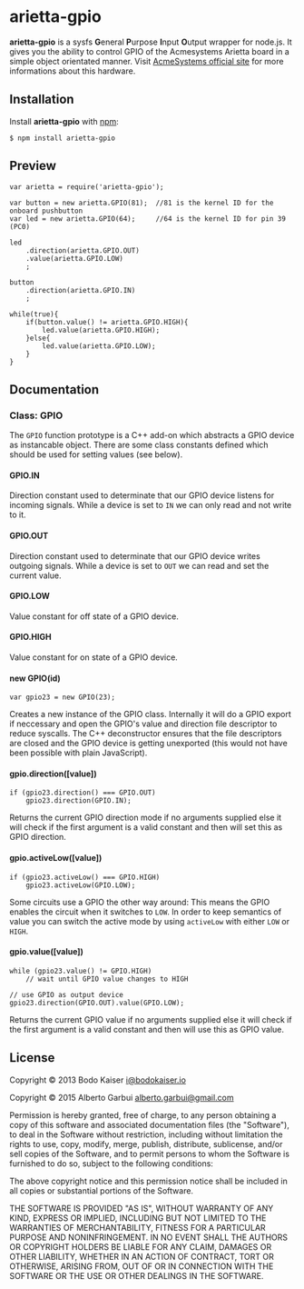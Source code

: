 # arietta-gpio

**arietta-gpio** is a sysfs **G**eneral **P**urpose **I**nput **O**utput 
wrapper for node.js. It gives you the ability to control GPIO of the Acmesystems Arietta board in a 
simple object orientated manner.
Visit [AcmeSystems official site](http://www.acmesystems.it/arietta) for more informations about this hardware.

## Installation

Install **arietta-gpio** with [npm](http://npmjs.org):

    $ npm install arietta-gpio

## Preview

    var arietta = require('arietta-gpio');

    var button = new arietta.GPIO(81);  //81 is the kernel ID for the onboard pushbutton
	var led = new arietta.GPIO(64);		//64 is the kernel ID for pin 39 (PC0)
	
    led
        .direction(arietta.GPIO.OUT)
        .value(arietta.GPIO.LOW)
        ;
		  
	button
        .direction(arietta.GPIO.IN)
        ;
		
	while(true){	
		if(button.value() != arietta.GPIO.HIGH){
			led.value(arietta.GPIO.HIGH);
		}else{
			led.value(arietta.GPIO.LOW);
		}
	}

## Documentation

### Class: GPIO 

The `GPIO` function prototype is a C++ add-on which abstracts a GPIO device as
instancable object. There are some class constants defined which should be used
for setting values (see below).

#### GPIO.IN

Direction constant used to determinate that our GPIO device listens for 
incoming signals. While a device is set to `IN` we can only read and not write 
to it.

#### GPIO.OUT

Direction constant used to determinate that our GPIO device writes outgoing
signals. While a device is set to `OUT` we can read and set the current value.

#### GPIO.LOW

Value constant for off state of a GPIO device.

#### GPIO.HIGH

Value constant for on state of a GPIO device.

#### new GPIO(id)

    var gpio23 = new GPIO(23);

Creates a new instance of the GPIO class. Internally it will do a GPIO export
if neccessary and open the GPIO's value and direction file descriptor to 
reduce syscalls. The C++ deconstructor ensures that the file descriptors are 
closed and the GPIO device is getting unexported (this would not have been
possible with plain JavaScript).

#### gpio.direction([value])

    if (gpio23.direction() === GPIO.OUT)
        gpio23.direction(GPIO.IN);

Returns the current GPIO direction mode if no arguments supplied else it will
check if the first argument is a valid constant and then will set this as
GPIO direction.

#### gpio.activeLow([value])

    if (gpio23.activeLow() === GPIO.HIGH)
        gpio23.activeLow(GPIO.LOW);

Some circuits use a GPIO the other way around: This means the GPIO enables the
circuit when it switches to `LOW`. In order to keep semantics of value you can
switch the active mode by using `activeLow` with either `LOW` or `HIGH`.

#### gpio.value([value])

    while (gpio23.value() != GPIO.HIGH)
        // wait until GPIO value changes to HIGH

    // use GPIO as output device
    gpio23.direction(GPIO.OUT).value(GPIO.LOW);

Returns the current GPIO value if no arguments supplied else it will check if
the first argument is a valid constant and then will use this as GPIO value.

## License

Copyright © 2013 Bodo Kaiser <i@bodokaiser.io>

Copyright © 2015 Alberto Garbui <alberto.garbui@gmail.com>

Permission is hereby granted, free of charge, to any person obtaining
a copy of this software and associated documentation files (the
"Software"), to deal in the Software without restriction, including
without limitation the rights to use, copy, modify, merge, publish,
distribute, sublicense, and/or sell copies of the Software, and to
permit persons to whom the Software is furnished to do so, subject to
the following conditions:

The above copyright notice and this permission notice shall be
included in all copies or substantial portions of the Software.

THE SOFTWARE IS PROVIDED "AS IS", WITHOUT WARRANTY OF ANY KIND,
EXPRESS OR IMPLIED, INCLUDING BUT NOT LIMITED TO THE WARRANTIES OF
MERCHANTABILITY, FITNESS FOR A PARTICULAR PURPOSE AND
NONINFRINGEMENT. IN NO EVENT SHALL THE AUTHORS OR COPYRIGHT HOLDERS BE
LIABLE FOR ANY CLAIM, DAMAGES OR OTHER LIABILITY, WHETHER IN AN ACTION
OF CONTRACT, TORT OR OTHERWISE, ARISING FROM, OUT OF OR IN CONNECTION
WITH THE SOFTWARE OR THE USE OR OTHER DEALINGS IN THE SOFTWARE.
